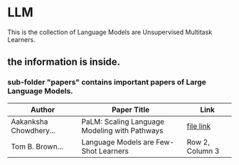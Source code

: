 # LLM
This is the collection of Language Models are Unsupervised Multitask Learners.

## the information is inside.
### sub-folder "papers" contains important papers of Large Language Models.

| Author                 | Paper Title | Link                                                                           |
|------------------------| -------- |--------------------------------------------------------------------------------|
| Aakanksha Chowdhery... | PaLM: Scaling Language Modeling with Pathways | [file link](papers/PaLM%20Scaling%20Language%20Modeling%20with%20Pathways.pdf) |
| Tom B. Brown...        | Language Models are Few-Shot Learners | Row 2, Column 3                                                                |



